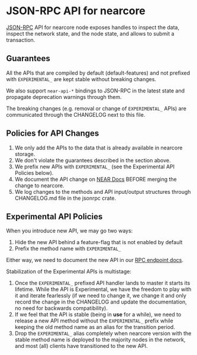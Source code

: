 # JSON-RPC API for nearcore

[JSON-RPC](https://www.jsonrpc.org/) API for nearcore node exposes handles to
inspect the data, inspect the network state, and the node state, and allows to
submit a transaction.

## Guarantees

All the APIs that are compiled by default (default-features) and not prefixed
with `EXPERIMENTAL_` are kept stable without breaking changes.

We also support `near-api-*` bindings to JSON-RPC in the latest state and
propagate deprecation warnings through them.

The breaking changes (e.g. removal or change of `EXPERIMENTAL_` APIs) are
communicated through the CHANGELOG next to this file.

## Policies for API Changes

1. We only add the APIs to the data that is already available in nearcore
   storage.
2. We don't violate the guarantees described in the section above.
3. We prefix new APIs with `EXPERIMENTAL_` (see the Experimental API Policies
   below).
4. We document the API change on [NEAR Docs](https://docs.near.org/api/rpc/introduction)
   BEFORE merging the change to nearcore.
5. We log changes to the methods and API input/output structures through
   CHANGELOG.md file in the jsonrpc crate.

## Experimental API Policies

When you introduce new API, we may go two ways:

1. Hide the new API behind a feature-flag that is not enabled by default
2. Prefix the method name with `EXPERIMENTAL_`

Either way, we need to document the new API in our [RPC endpoint docs](https://docs.near.org/api/rpc/introduction).

Stabilization of the Experimental APIs is multistage:

1. Once the `EXPERIMENTAL_` prefixed API handler lands to master it starts its
   lifetime. While the API is Experimental, we have the freedom to play with it
   and iterate fearlessly (if we need to change it, we change it and only
   record the change in the CHANGELOG and update the documentation, no need for
   backwards compatibility).
2. If we feel that the API is stable (being in **use** for a while), we need to
   release a new API method without the `EXPERIMENTAL_` prefix while keeping
   the old method name as an alias for the transition period.
3. Drop the `EXPERIMENTAL_` alias completely when nearcore version with the
   stable method name is deployed to the majority nodes in the network, and
   most (all) clients have transitioned to the new API.
